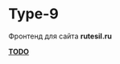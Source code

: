 # Type-9

Фронтенд для сайта **rutesil.ru**

[**TODO**](https://github.com/timattt/TypeNine/blob/master/about/TODO.md)
